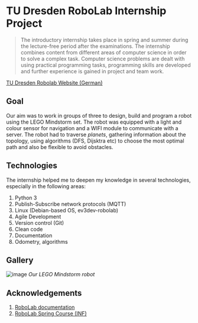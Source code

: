 # TU Dresden RoboLab Internship Project


> The introductory internship takes place in spring and summer during the lecture-free period after the examinations. The internship combines content from different areas of computer science in order to solve a complex task. Computer science problems are dealt with using practical programming tasks, programming skills are developed and further experience is gained in project and team work.
>

[TU Dresden Robolab Website (German)](https://tu-dresden.de/ing/informatik/sya/se/studium/labs-seminars/robolab_inf/index?set_language=de)


## Goal

Our aim was to work in groups of three to design, build and program a robot using the LEGO Mindstorm set. The robot was equipped with a light and colour sensor for navigation and a WIFI module to communicate with a server. The robot had to traverse *planets*, gathering information about the topology, using algorithms (DFS, Dijsktra etc) to choose the most optimal path and also be flexible to avoid obstacles.

## Technologies

The internship helped me to deepen my knowledge in several technologies, especially in the following areas:

1. Python 3
2. Publish-Subscribe network protocols (MQTT)
3. Linux (Debian-based OS, ev3dev-robolab)
4. Agile Development 
5. Version control (Git)
6. Clean code
7. Documentation
8. Odometry, algorithms

## Gallery
![image](https://github.com/user-attachments/assets/2a23c807-0bf9-45d0-a74e-6ca0fd1fca8d)
*Our LEGO Mindstorm robot*

## Acknowledgements
1. [RoboLab documentation](https://robolab.inf.tu-dresden.de/)
2. [RoboLab Spring Course (INF)](https://tu-dresden.de/ing/informatik/sya/se/studium/labs-seminars/robolab_inf)
